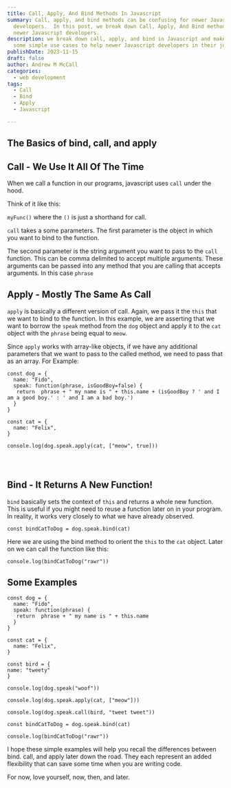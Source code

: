 ```yaml
---
title: Call, Apply, And Bind Methods In Javascript
summary: Call, apply, and bind methods can be confusing for newer Javascript
  developers.  In this post, we break down Call, Apply, And Bind methods for
  newer Javascript developers.
description: we break down call, apply, and bind in Javascript and make sense of
  some simple use cases to help newer Javascript developers in their journey.
publishDate: 2023-11-15
draft: false
author: Andrew M McCall
categories:
  - web development
tags:
  - Call
  - Bind
  - Apply
  - Javascript

---
```



## The Basics of bind, call, and apply

## Call - We Use It All Of The Time

When we call a function in our programs, javascript uses `call` under the hood. 

Think of it like this:

`myFunc()` where the `()` is just a shorthand for call.  



`call` takes a some parameters.  The first parameter is the object in which you want to bind to the function.  

The second parameter is the string argument you want to pass to the `call` function.  This can be comma delimited to accept multiple arguments.
These arguments can be passed into any method that you are calling that accepts arguments. In this case `phrase`

## Apply - Mostly The Same As Call

`apply` is basically a different version of call.  Again, we pass it the `this` that we want to bind to the function.  In this example, we are asserting that we want to borrow the  `speak` method from the `dog` object and apply it to the `cat` object with the `phrase` being equal to `meow`.

Since `apply` works with array-like objects, if we have any additional parameters that we want to pass to the called method, we need to pass that as an array. For Example:

```
const dog = {
  name: "Fido",
  speak: function(phrase, isGoodBoy=false) {
   return  phrase + " my name is " + this.name + (isGoodBoy ? ' and I am a good boy.' : ' and I am a bad boy.')
  }
}

const cat = {
  name: "Felix",
}

console.log(dog.speak.apply(cat, ["meow", true]))




```

## Bind - It Returns A New Function!

`bind` basically sets the context of `this` and returns a whole new function.  This is useful if you might need to reuse a function later on in your program.  In reality, it works very closely to what we have already observed.  

`const bindCatToDog = dog.speak.bind(cat)`

Here we are using the bind method to orient the `this` to the `cat` object.  Later on we can call the function like this:

`console.log(bindCatToDog("rawr"))`




## Some Examples


```
const dog = {
  name: "Fido",
  speak: function(phrase) {
   return  phrase + " my name is " + this.name
  }
}

const cat = {
  name: "Felix",
}

const bird = {
name: "tweety"
}

console.log(dog.speak("woof"))

console.log(dog.speak.apply(cat, ["meow"]))

console.log(dog.speak.call(bird, "tweet tweet"))

const bindCatToDog = dog.speak.bind(cat)

console.log(bindCatToDog("rawr"))
```


I hope these simple examples will help you recall the differences between bind. call, and apply later down the road.  They each represent an added flexibility that can save some time when you are writing code.  

For now, love yourself, now, then, and later.  




